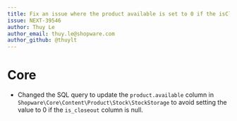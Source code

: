 ```yaml
---
title: Fix an issue where the product available is set to 0 if the isCloseout is null
issue: NEXT-39546
author: Thuy Le
author_email: thuy.le@shopware.com
author_github: @thuylt
---
```

# Core
* Changed the SQL query to update the `product.available` column in `Shopware\Core\Content\Product\Stock\StockStorage` to avoid setting the value to 0 if the `is_closeout` column is null.
